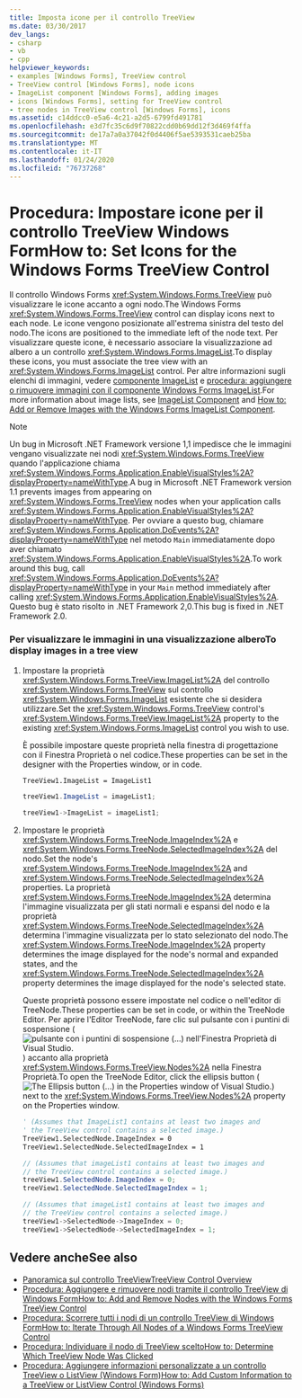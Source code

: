 ```yaml
---
title: Imposta icone per il controllo TreeView
ms.date: 03/30/2017
dev_langs:
- csharp
- vb
- cpp
helpviewer_keywords:
- examples [Windows Forms], TreeView control
- TreeView control [Windows Forms], node icons
- ImageList component [Windows Forms], adding images
- icons [Windows Forms], setting for TreeView control
- tree nodes in TreeView control [Windows Forms], icons
ms.assetid: c14ddcc0-e5a6-4c21-a2d5-6799fd491781
ms.openlocfilehash: e3d7fc35c6d9f70822cdd0b69dd12f3d469f4ffa
ms.sourcegitcommit: de17a7a0a37042f0d4406f5ae5393531caeb25ba
ms.translationtype: MT
ms.contentlocale: it-IT
ms.lasthandoff: 01/24/2020
ms.locfileid: "76737268"
---
```

# <a name="how-to-set-icons-for-the-windows-forms-treeview-control"></a><span data-ttu-id="2c5c2-102">Procedura: Impostare icone per il controllo TreeView Windows Form</span><span class="sxs-lookup"><span data-stu-id="2c5c2-102">How to: Set Icons for the Windows Forms TreeView Control</span></span>
<span data-ttu-id="2c5c2-103">Il controllo Windows Forms <xref:System.Windows.Forms.TreeView> può visualizzare le icone accanto a ogni nodo.</span><span class="sxs-lookup"><span data-stu-id="2c5c2-103">The Windows Forms <xref:System.Windows.Forms.TreeView> control can display icons next to each node.</span></span> <span data-ttu-id="2c5c2-104">Le icone vengono posizionate all'estrema sinistra del testo del nodo.</span><span class="sxs-lookup"><span data-stu-id="2c5c2-104">The icons are positioned to the immediate left of the node text.</span></span> <span data-ttu-id="2c5c2-105">Per visualizzare queste icone, è necessario associare la visualizzazione ad albero a un controllo <xref:System.Windows.Forms.ImageList>.</span><span class="sxs-lookup"><span data-stu-id="2c5c2-105">To display these icons, you must associate the tree view with an <xref:System.Windows.Forms.ImageList> control.</span></span> <span data-ttu-id="2c5c2-106">Per altre informazioni sugli elenchi di immagini, vedere [componente ImageList](imagelist-component-windows-forms.md) e [procedura: aggiungere o rimuovere immagini con il componente Windows Forms ImageList](how-to-add-or-remove-images-with-the-windows-forms-imagelist-component.md).</span><span class="sxs-lookup"><span data-stu-id="2c5c2-106">For more information about image lists, see [ImageList Component](imagelist-component-windows-forms.md) and [How to: Add or Remove Images with the Windows Forms ImageList Component](how-to-add-or-remove-images-with-the-windows-forms-imagelist-component.md).</span></span>  
  
> [!NOTE]
> <span data-ttu-id="2c5c2-107">Un bug in Microsoft .NET Framework versione 1,1 impedisce che le immagini vengano visualizzate nei nodi <xref:System.Windows.Forms.TreeView> quando l'applicazione chiama <xref:System.Windows.Forms.Application.EnableVisualStyles%2A?displayProperty=nameWithType>.</span><span class="sxs-lookup"><span data-stu-id="2c5c2-107">A bug in Microsoft .NET Framework version 1.1 prevents images from appearing on <xref:System.Windows.Forms.TreeView> nodes when your application calls <xref:System.Windows.Forms.Application.EnableVisualStyles%2A?displayProperty=nameWithType>.</span></span> <span data-ttu-id="2c5c2-108">Per ovviare a questo bug, chiamare <xref:System.Windows.Forms.Application.DoEvents%2A?displayProperty=nameWithType> nel metodo `Main` immediatamente dopo aver chiamato <xref:System.Windows.Forms.Application.EnableVisualStyles%2A>.</span><span class="sxs-lookup"><span data-stu-id="2c5c2-108">To work around this bug, call <xref:System.Windows.Forms.Application.DoEvents%2A?displayProperty=nameWithType> in your `Main` method immediately after calling <xref:System.Windows.Forms.Application.EnableVisualStyles%2A>.</span></span> <span data-ttu-id="2c5c2-109">Questo bug è stato risolto in .NET Framework 2,0.</span><span class="sxs-lookup"><span data-stu-id="2c5c2-109">This bug is fixed in .NET Framework 2.0.</span></span>  
  
### <a name="to-display-images-in-a-tree-view"></a><span data-ttu-id="2c5c2-110">Per visualizzare le immagini in una visualizzazione albero</span><span class="sxs-lookup"><span data-stu-id="2c5c2-110">To display images in a tree view</span></span>  
  
1. <span data-ttu-id="2c5c2-111">Impostare la proprietà <xref:System.Windows.Forms.TreeView.ImageList%2A> del controllo <xref:System.Windows.Forms.TreeView> sul controllo <xref:System.Windows.Forms.ImageList> esistente che si desidera utilizzare.</span><span class="sxs-lookup"><span data-stu-id="2c5c2-111">Set the <xref:System.Windows.Forms.TreeView> control's <xref:System.Windows.Forms.TreeView.ImageList%2A> property to the existing <xref:System.Windows.Forms.ImageList> control you wish to use.</span></span>  
  
     <span data-ttu-id="2c5c2-112">È possibile impostare queste proprietà nella finestra di progettazione con il Finestra Proprietà o nel codice.</span><span class="sxs-lookup"><span data-stu-id="2c5c2-112">These properties can be set in the designer with the Properties window, or in code.</span></span>  
  
    ```vb  
    TreeView1.ImageList = ImageList1  
    ```  
  
    ```csharp  
    treeView1.ImageList = imageList1;  
    ```  
  
    ```cpp  
    treeView1->ImageList = imageList1;  
    ```  
  
2. <span data-ttu-id="2c5c2-113">Impostare le proprietà <xref:System.Windows.Forms.TreeNode.ImageIndex%2A> e <xref:System.Windows.Forms.TreeNode.SelectedImageIndex%2A> del nodo.</span><span class="sxs-lookup"><span data-stu-id="2c5c2-113">Set the node's <xref:System.Windows.Forms.TreeNode.ImageIndex%2A> and <xref:System.Windows.Forms.TreeNode.SelectedImageIndex%2A> properties.</span></span> <span data-ttu-id="2c5c2-114">La proprietà <xref:System.Windows.Forms.TreeNode.ImageIndex%2A> determina l'immagine visualizzata per gli stati normali e espansi del nodo e la proprietà <xref:System.Windows.Forms.TreeNode.SelectedImageIndex%2A> determina l'immagine visualizzata per lo stato selezionato del nodo.</span><span class="sxs-lookup"><span data-stu-id="2c5c2-114">The <xref:System.Windows.Forms.TreeNode.ImageIndex%2A> property determines the image displayed for the node's normal and expanded states, and the <xref:System.Windows.Forms.TreeNode.SelectedImageIndex%2A> property determines the image displayed for the node's selected state.</span></span>  
  
     <span data-ttu-id="2c5c2-115">Queste proprietà possono essere impostate nel codice o nell'editor di TreeNode.</span><span class="sxs-lookup"><span data-stu-id="2c5c2-115">These properties can be set in code, or within the TreeNode Editor.</span></span> <span data-ttu-id="2c5c2-116">Per aprire l'Editor TreeNode, fare clic sul pulsante con i puntini di sospensione (![pulsante con i puntini di sospensione (...) nell'Finestra Proprietà di Visual Studio.](./media/visual-studio-ellipsis-button.png)) accanto alla proprietà <xref:System.Windows.Forms.TreeView.Nodes%2A> nella Finestra Proprietà.</span><span class="sxs-lookup"><span data-stu-id="2c5c2-116">To open the TreeNode Editor, click the ellipsis button ( ![The Ellipsis button (...) in the Properties window of Visual Studio.](./media/visual-studio-ellipsis-button.png)) next to the <xref:System.Windows.Forms.TreeView.Nodes%2A> property on the Properties window.</span></span>  
  
    ```vb  
    ' (Assumes that ImageList1 contains at least two images and  
    ' the TreeView control contains a selected image.)  
    TreeView1.SelectedNode.ImageIndex = 0  
    TreeView1.SelectedNode.SelectedImageIndex = 1  
    ```  
  
    ```csharp  
    // (Assumes that imageList1 contains at least two images and  
    // the TreeView control contains a selected image.)  
    treeView1.SelectedNode.ImageIndex = 0;  
    treeView1.SelectedNode.SelectedImageIndex = 1;  
    ```  
  
    ```cpp  
    // (Assumes that imageList1 contains at least two images and  
    // the TreeView control contains a selected image.)  
    treeView1->SelectedNode->ImageIndex = 0;  
    treeView1->SelectedNode->SelectedImageIndex = 1;  
    ```  
  
## <a name="see-also"></a><span data-ttu-id="2c5c2-117">Vedere anche</span><span class="sxs-lookup"><span data-stu-id="2c5c2-117">See also</span></span>

- [<span data-ttu-id="2c5c2-118">Panoramica sul controllo TreeView</span><span class="sxs-lookup"><span data-stu-id="2c5c2-118">TreeView Control Overview</span></span>](treeview-control-overview-windows-forms.md)
- [<span data-ttu-id="2c5c2-119">Procedura: Aggiungere e rimuovere nodi tramite il controllo TreeView di Windows Form</span><span class="sxs-lookup"><span data-stu-id="2c5c2-119">How to: Add and Remove Nodes with the Windows Forms TreeView Control</span></span>](how-to-add-and-remove-nodes-with-the-windows-forms-treeview-control.md)
- [<span data-ttu-id="2c5c2-120">Procedura: Scorrere tutti i nodi di un controllo TreeView di Windows Form</span><span class="sxs-lookup"><span data-stu-id="2c5c2-120">How to: Iterate Through All Nodes of a Windows Forms TreeView Control</span></span>](how-to-iterate-through-all-nodes-of-a-windows-forms-treeview-control.md)
- [<span data-ttu-id="2c5c2-121">Procedura: Individuare il nodo di TreeView scelto</span><span class="sxs-lookup"><span data-stu-id="2c5c2-121">How to: Determine Which TreeView Node Was Clicked</span></span>](how-to-determine-which-treeview-node-was-clicked-windows-forms.md)
- [<span data-ttu-id="2c5c2-122">Procedura: Aggiungere informazioni personalizzate a un controllo TreeView o ListView (Windows Form)</span><span class="sxs-lookup"><span data-stu-id="2c5c2-122">How to: Add Custom Information to a TreeView or ListView Control (Windows Forms)</span></span>](add-custom-information-to-a-treeview-or-listview-control-wf.md)
